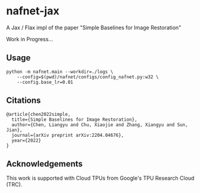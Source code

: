 # nafnet-jax

A Jax / Flax impl of the paper "Simple Baselines for Image Restoration"

Work in Progress...

## Usage

```
python -m nafnet.main --workdir=./logs \
    --config=$(pwd)/nafnet/configs/config_nafnet.py:w32 \
    --config.base_lr=0.01
```

## Citations

```
@article{chen2022simple,
  title={Simple Baselines for Image Restoration},
  author={Chen, Liangyu and Chu, Xiaojie and Zhang, Xiangyu and Sun, Jian},
  journal={arXiv preprint arXiv:2204.04676},
  year={2022}
}
```

## Acknowledgements

This work is supported with Cloud TPUs from Google's TPU Research Cloud (TRC).

